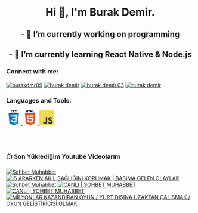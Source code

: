 <h1 align="center">Hi 👋, I'm Burak Demir.</h1>
<h2 align="center">- 🔭 I’m currently working on programming</h2>
<h2 align="center">- 🌱 I’m currently learning React Native & Node.js</h2>

<h3 align="left">Connect with me:</h3>
<p align="left">
<a href="https://twitter.com/burakdmr09" target="blank"><img align="center" src="https://raw.githubusercontent.com/rahuldkjain/github-profile-readme-generator/master/src/images/icons/Social/twitter.svg" alt="burakdmr09" height="30" width="40" /></a>
<a href="https://linkedin.com/in/burak-demir-8a5410189/" target="blank"><img align="center" src="https://raw.githubusercontent.com/rahuldkjain/github-profile-readme-generator/master/src/images/icons/Social/linked-in-alt.svg" alt="burak demir" height="30" width="40" /></a>
<a href="https://www.instagram.com/burakdmr.dev/" target="blank"><img align="center" src="https://raw.githubusercontent.com/rahuldkjain/github-profile-readme-generator/master/src/images/icons/Social/instagram.svg" alt="burak.demir.03" height="30" width="40" /></a>
<a href="https://www.youtube.com/channel/UCDdNshkQY13SfUZh4JgkcQg" target="blank"><img align="center" src="https://raw.githubusercontent.com/rahuldkjain/github-profile-readme-generator/master/src/images/icons/Social/youtube.svg" alt="burak demir" height="30" width="40" /></a>
</p>

<h3 align="left">Languages and Tools:</h3>
<p align="left"> <a href="https://www.w3schools.com/css/" target="_blank"> <img src="https://raw.githubusercontent.com/devicons/devicon/master/icons/css3/css3-original-wordmark.svg" alt="css3" width="40" height="40"/> </a> <a href="https://www.w3.org/html/" target="_blank"> <img src="https://raw.githubusercontent.com/devicons/devicon/master/icons/html5/html5-original-wordmark.svg" alt="html5" width="40" height="40"/> </a> <a href="https://developer.mozilla.org/en-US/docs/Web/JavaScript" target="_blank"> <img src="https://raw.githubusercontent.com/devicons/devicon/master/icons/javascript/javascript-original.svg" alt="javascript" width="40" height="40"/> </a> </p>
<br />

#

### 📺 Son Yüklediğim Youtube Videolarım

<!-- BEGIN YOUTUBE-CARDS -->
[![Sohbet Muhabbet](https://ytcards.demolab.com/?id=Je7nmTLwoiA&title=Sohbet+Muhabbet&lang=en&timestamp=1692776652&background_color=%230d1117&title_color=%23ffffff&stats_color=%23dedede&max_title_lines=1&width=250&border_radius=5 "Sohbet Muhabbet")](https://www.youtube.com/watch?v=Je7nmTLwoiA)
[![İŞ ARARKEN AKIL SAĞLIĞINI KORUMAK | BAŞIMA GELEN OLAYLAR](https://ytcards.demolab.com/?id=kXMAWc0-TpQ&title=%C4%B0%C5%9E+ARARKEN+AKIL+SA%C4%9ELI%C4%9EINI+KORUMAK+%7C+BA%C5%9EIMA+GELEN+OLAYLAR&lang=en&timestamp=1692444004&background_color=%230d1117&title_color=%23ffffff&stats_color=%23dedede&max_title_lines=1&width=250&border_radius=5 "İŞ ARARKEN AKIL SAĞLIĞINI KORUMAK | BAŞIMA GELEN OLAYLAR")](https://www.youtube.com/watch?v=kXMAWc0-TpQ)
[![Sohbet Muhabbet](https://ytcards.demolab.com/?id=yMy4eY4X4wU&title=Sohbet+Muhabbet&lang=en&timestamp=1692261014&background_color=%230d1117&title_color=%23ffffff&stats_color=%23dedede&max_title_lines=1&width=250&border_radius=5 "Sohbet Muhabbet")](https://www.youtube.com/watch?v=yMy4eY4X4wU)
[![CANLI | SOHBET MUHABBET](https://ytcards.demolab.com/?id=4buEvgNjYx0&title=CANLI+%7C+SOHBET+MUHABBET&lang=en&timestamp=1691742477&background_color=%230d1117&title_color=%23ffffff&stats_color=%23dedede&max_title_lines=1&width=250&border_radius=5 "CANLI | SOHBET MUHABBET")](https://www.youtube.com/watch?v=4buEvgNjYx0)
[![CANLI | SOHBET MUHABBET](https://ytcards.demolab.com/?id=KAv9Z7lq934&title=CANLI+%7C+SOHBET+MUHABBET&lang=en&timestamp=1691442502&background_color=%230d1117&title_color=%23ffffff&stats_color=%23dedede&max_title_lines=1&width=250&border_radius=5 "CANLI | SOHBET MUHABBET")](https://www.youtube.com/watch?v=KAv9Z7lq934)
[![MİLYONLAR KAZANDIRAN OYUN / YURT DIŞINA UZAKTAN ÇALIŞMAK / OYUN GELİŞTİRİCİSİ OLMAK](https://ytcards.demolab.com/?id=gC1rpSdV-OE&title=M%C4%B0LYONLAR+KAZANDIRAN+OYUN+%2F+YURT+DI%C5%9EINA+UZAKTAN+%C3%87ALI%C5%9EMAK+%2F+OYUN+GEL%C4%B0%C5%9ET%C4%B0R%C4%B0C%C4%B0S%C4%B0+OLMAK&lang=en&timestamp=1691234952&background_color=%230d1117&title_color=%23ffffff&stats_color=%23dedede&max_title_lines=1&width=250&border_radius=5 "MİLYONLAR KAZANDIRAN OYUN / YURT DIŞINA UZAKTAN ÇALIŞMAK / OYUN GELİŞTİRİCİSİ OLMAK")](https://www.youtube.com/watch?v=gC1rpSdV-OE)
<!-- END YOUTUBE-CARDS -->

<!--
**burakndmr/burakndmr** is a ✨ _special_ ✨ repository because its `README.md` (this file) appears on your GitHub profile.

Here are some ideas to get you started:


- 🌱 I’m currently learning ...
- 👯 I’m looking to collaborate on ...
- 🤔 I’m looking for help with ...
- 💬 Ask me about ...
- 📫 How to reach me: ...
- 😄 Pronouns: ...
- ⚡ Fun fact: ...
-->
